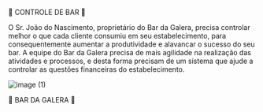 🍻 CONTROLE DE BAR 🍻

O Sr. João do Nascimento, proprietário do Bar da Galera, precisa controlar melhor o que cada cliente consumiu em seu estabelecimento, para consequentemente aumentar a produtividade e alavancar o sucesso do seu bar. A equipe do Bar da Galera precisa de mais agilidade na realização das atividades e processos, e desta forma precisam de um sistema que ajude a controlar as questões financeiras do estabelecimento.

![image (1)](https://github.com/Aliss0nn/ControleDeBar-2.0/assets/127152046/b972aa71-01f5-4d5e-b63d-cce9e72515cd)


🍻 BAR DA GALERA 🍻

